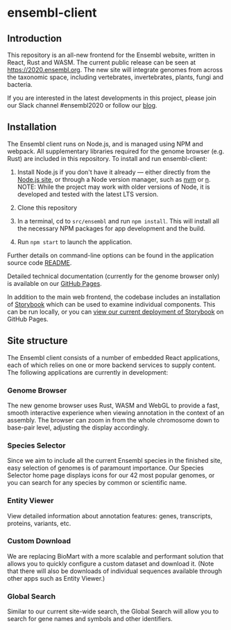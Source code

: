 # ensembl-client

## Introduction

This repository is an all-new frontend for the Ensembl website, written in React, Rust and WASM. The current public release can be seen at https://2020.ensembl.org. The new site will integrate genomes from across the taxonomic space, including vertebrates, invertebrates, plants, fungi and bacteria.

If you are interested in the latest developments in this project, please join our Slack channel #ensembl2020 or follow our [blog](https://www.ensembl.info).

## Installation

The Ensembl client runs on Node.js, and is managed using NPM and webpack. All supplementary libraries required for the genome browser (e.g. Rust) are included in this repository. To install and run ensembl-client:

1. Install Node.js if you don't have it already — either directly from the [Node.js site](https://nodejs.org/), or through a Node version manager, such as [nvm](https://github.com/nvm-sh/nvm) or [n](https://github.com/tj/n). NOTE: While the project may work with older versions of Node, it is developed and tested with the latest LTS version.

2. Clone this repository

3. In a terminal, cd to `src/ensembl` and run `npm install`. This will install all the necessary NPM packages for app development and the build.

4. Run `npm start` to launch the application.

Further details on command-line options can be found in the application source code [README](/src/ensembl/README.md).

Detailed technical documentation (currently for the genome browser only) is available on our [GitHub Pages](https://ensembl.github.io/ensembl-client/).

In addition to the main web frontend, the codebase includes an installation of [Storybook](https://storybook.js.org/) which can be used to examine individual components. This can be run locally, or you can [view our current deployment of Storybook](https://ensembl.github.io/ensembl-client/storybook/index.html) on GitHub Pages.

## Site structure

The Ensembl client consists of a number of embedded React applications, each of which relies on one or more backend services to supply content. The following applications are currently in development:

### Genome Browser

The new genome browser uses Rust, WASM and WebGL to provide a fast, smooth interactive experience when viewing annotation in the context of an assembly. The browser can zoom in from the whole chromosome down to base-pair level, adjusting the display accordingly.

### Species Selector

Since we aim to include all the current Ensembl species in the finished site, easy selection of genomes is of paramount importance. Our Species Selector home page displays icons for our 42 most popular genomes, or you can search for any species by common or scientific name.

### Entity Viewer

View detailed information about annotation features: genes, transcripts, proteins, variants, etc.

### Custom Download

We are replacing BioMart with a more scalable and performant solution that allows you to quickly configure a custom dataset and download it. (Note that there will also be downloads of individual sequences available through other apps such as Entity Viewer.)

### Global Search

Similar to our current site-wide search, the Global Search will allow you to search for gene names and symbols and other identifiers.
